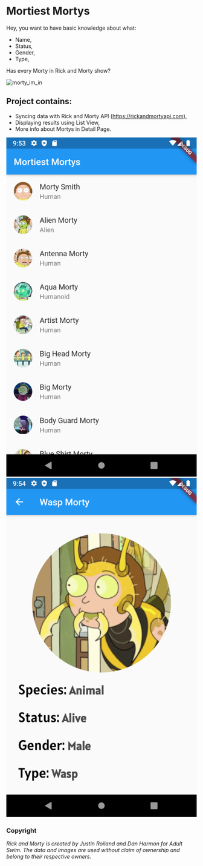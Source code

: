 # Mortiest Mortys

Hey, you want to have basic knowledge about what:
 * Name, 
 * Status,
 * Gender, 
 * Type,
 
Has every Morty in Rick and Morty show?

![morty_im_in](https://i.pinimg.com/736x/f9/00/26/f900268df5b8b61a2546a83a95fcb208.jpg)

## Project contains:

 * Syncing data with Rick and Morty API (https://rickandmortyapi.com),
 * Displaying results using List View,
 * More info about Mortys in Detail Page.
 
![list_view](https://github.com/Buovsky/mortiest_mortys/blob/master/screenshoots/screen_listView1.png?raw=true)
![detail_page](https://github.com/Buovsky/mortiest_mortys/blob/master/screenshoots/screen_detailPage1.png?raw=true)
 
 ### Copyright
 *Rick and Morty is created by Justin Roiland and Dan Harmon for Adult Swim. The data and images are used without claim of ownership and belong to their respective owners.*

